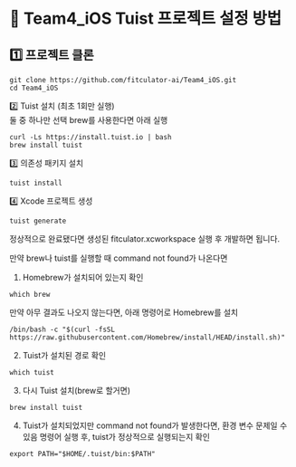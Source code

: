# 🚀 Team4_iOS Tuist 프로젝트 설정 방법

## 1️⃣ 프로젝트 클론
```
git clone https://github.com/fitculator-ai/Team4_iOS.git
cd Team4_iOS
```
2️⃣ Tuist 설치 (최초 1회만 실행)<br/>
둘 중 하나만 선택 brew를 사용한다면 아래 실행
```
curl -Ls https://install.tuist.io | bash
brew install tuist
```
3️⃣ 의존성 패키지 설치
```
tuist install
```
4️⃣ Xcode 프로젝트 생성
```
tuist generate
```
정상적으로 완료됐다면 생성된 fitculator.xcworkspace 실행 후 개발하면 됩니다.

만약 brew나 tuist를 실행할 때 command not found가 나온다면
1. Homebrew가 설치되어 있는지 확인
```
which brew
```
만약 아무 결과도 나오지 않는다면, 아래 명령어로 Homebrew를 설치
```
/bin/bash -c "$(curl -fsSL https://raw.githubusercontent.com/Homebrew/install/HEAD/install.sh)"
```
2. Tuist가 설치된 경로 확인
```
which tuist
```
3. 다시 Tuist 설치(brew로 할거면)
```
brew install tuist
```
4. Tuist가 설치되었지만 command not found가 발생한다면, 환경 변수 문제일 수 있음 명령어 실행 후, tuist가 정상적으로 실행되는지 확인
```
export PATH="$HOME/.tuist/bin:$PATH"
```
